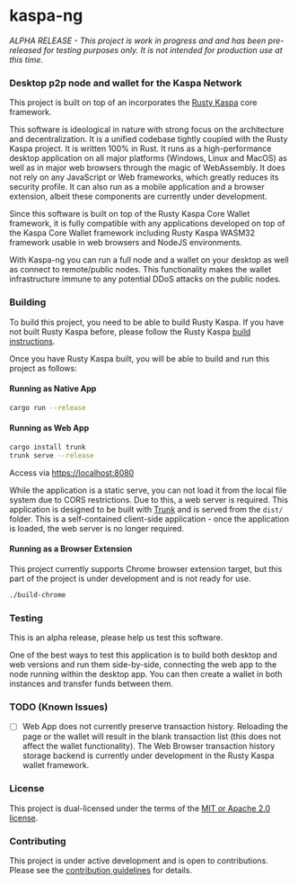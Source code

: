 # kaspa-ng

_ALPHA RELEASE - This project is work in progress and and has been pre-released for testing purposes only._
_It is not intended for production use at this time._

### Desktop p2p node and wallet for the Kaspa Network

This project is built on top of an incorporates the [Rusty Kaspa](https://github.com/kaspanet/rusty-kaspa) core framework.

This software is ideological in nature with strong focus on the architecture and decentralization. It is a unified codebase tightly coupled with the Rusty Kaspa project. It is written 100% in Rust. It runs as a high-performance desktop application on all major platforms (Windows, Linux and MacOS) as well as in major web browsers through the magic of WebAssembly. It does not rely on any JavaScript or Web frameworks, which greatly reduces its security profile. It can also run as a mobile application and a browser extension, albeit these components are currently under development.

Since this software is built on top of the Rusty Kaspa Core Wallet framework, it is fully compatible with any applications developed on top of the Kaspa Core Wallet framework including Rusty Kaspa WASM32 framework usable in web browsers and NodeJS environments.

With Kaspa-ng you can run a full node and a wallet on your desktop as well as connect to remote/public nodes. This functionality makes the wallet infrastructure immune to any potential DDoS attacks on the public nodes.

### Building

To build this project, you need to be able to build Rusty Kaspa. If you have not built Rusty Kaspa before, please follow the Rusty Kaspa [build instructions](https://github.com/kaspanet/rusty-kaspa/blob/master/README.md).

Once you have Rusty Kaspa built, you will be able to build and run this project as follows:

#### Running as Native App
```bash
cargo run --release
```

#### Running as Web App
```bash
cargo install trunk
trunk serve --release
```
Access via [https://localhost:8080](https://localhost:8080)

While the application is a static serve, you can not load it from the local file system due to CORS restrictions. Due to this, a web server is required. This application is designed to be built with [Trunk](https://trunkrs.dev/) and is served from the `dist/` folder.  This is a self-contained client-side application - once the application is loaded, the web server is no longer required.

#### Running as a Browser Extension

This project currently supports Chrome browser extension target, but this part of the project is under development and is not ready for use.

```bash
./build-chrome
```

### Testing

This is an alpha release, please help us test this software.

One of the best ways to test this application is to build both desktop and web versions and run them side-by-side, connecting the web app to the node running within the desktop app. You can then create a wallet in both instances and transfer funds between them.

### TODO (Known Issues)

- [ ] Web App does not currently preserve transaction history. Reloading the page or the wallet will result in the blank transaction list (this does not affect the wallet functionality).  The Web Browser transaction history storage backend is currently under development in the Rusty Kaspa wallet framework.

### License

This project is dual-licensed under the terms of the [MIT or Apache 2.0 license](LICENSE).

### Contributing

This project is under active development and is open to contributions. Please see the [contribution guidelines](CONTRIBUTING.md) for details.